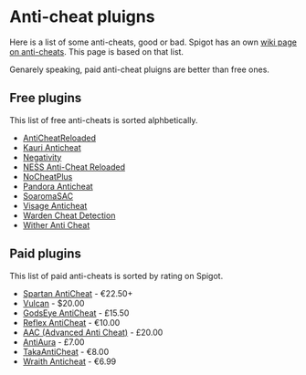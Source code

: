 # Anti-cheat pluigns

Here is a list of some anti-cheats, good or bad. Spigot has an own [wiki page on anti-cheats](https://www.spigotmc.org/wiki/anti-cheat-list-bukkit-and-spigot/). This page is based on that list.

Genarely speaking, paid anti-cheat pluigns are better than free ones.

## Free plugins
This list of free anti-cheats is sorted alphbetically.

- [AntiCheatReloaded](https://www.spigotmc.org/resources/anticheatreloaded.23799/)
- [Kauri Anticheat](https://www.spigotmc.org/resources/kauri-anticheat.83910)
- [Negativity](https://www.spigotmc.org/resources/48399/)
- [NESS Anti-Cheat Reloaded](https://www.spigotmc.org/resources/75887/)
- [NoCheatPlus](https://github.com/Updated-NoCheatPlus/NoCheatPlus)
- [Pandora Anticheat](https://github.com/GoDead/Pandora)
- [SoaromaSAC](https://www.spigotmc.org/resources/soaromasac-simpleanticheat-basic-detection-system.87702/)
- [Visage Anticheat](https://www.spigotmc.org/resources/visage-anticheat.86757/)
- [Warden Cheat Detection](https://www.spigotmc.org/resources/warden-guardian-of-your-server-modern-cheat-detection-1-8-1-16.81877/)
- [Wither Anti Cheat](https://www.spigotmc.org/resources/wither-anti-cheat-1-13-x-1-16-x-paper-tuinity-support-free-accurate-optimized-anti-cheat.68657/)

## Paid plugins

This list of paid anti-cheats is sorted by rating on Spigot.

- [Spartan AntiCheat](https://www.spigotmc.org/resources/25638/) - €22.50+
- [Vulcan](https://www.spigotmc.org/resources/83626/) - $20.00
- [GodsEye AntiCheat](https://www.spigotmc.org/resources/69595/) - £15.50
- [Reflex AntiCheat](https://www.spigotmc.org/resources/21122/) - €10.00
- [AAC (Advanced Anti Cheat)](https://www.spigotmc.org/resources/aac-advanced-anti-cheat-hack-kill-aura-blocker.6442/) - £20.00
- [AntiAura](https://www.spigotmc.org/resources/1368/) - £7.00
- [TakaAntiCheat](https://www.spigotmc.org/resources/45167/) - €8.00
- [Wraith Anticheat](https://www.spigotmc.org/resources/66887/) - €6.99
